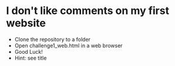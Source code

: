 # I don't like comments on my first website

* Clone the repository to a folder
* Open challenge1_web.html in a web browser
* Good Luck!
* Hint: see title